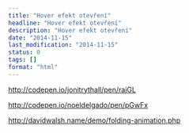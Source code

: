 ```yaml
---
title: "Hover efekt otevření"
headline: "Hover efekt otevření"
description: "Hover efekt otevření"
date: "2014-11-15"
last_modification: "2014-11-15"
status: 0
tags: []
format: "html"
---
```


http://codepen.io/jonitrythall/pen/rajGL

http://codepen.io/noeldelgado/pen/pGwFx

http://davidwalsh.name/demo/folding-animation.php